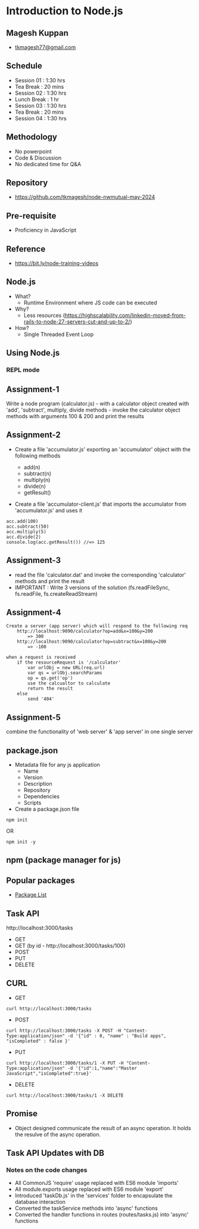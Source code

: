 # Introduction to Node.js

## Magesh Kuppan
- tkmagesh77@gmail.com

## Schedule
- Session 01    : 1:30 hrs
- Tea Break     : 20 mins
- Session 02    : 1:30 hrs
- Lunch Break   : 1 hr
- Session 03    : 1:30 hrs
- Tea Break     : 20 mins
- Session 04    : 1:30 hrs

## Methodology
- No powerpoint
- Code & Discussion
- No dedicated time for Q&A

## Repository
- https://github.com/tkmagesh/node-nwmutual-may-2024

## Pre-requisite 
- Proficiency in JavaScript

## Reference
- https://bit.ly/node-training-videos

## Node.js
- What?
    - Runtime Environment where JS code can be executed
- Why?
    - Less resources (https://highscalability.com/linkedin-moved-from-rails-to-node-27-servers-cut-and-up-to-2/)
- How?
    - Single Threaded Event Loop

## Using Node.js

### REPL mode

## Assignment-1
Write a node program (calculator.js)
    - with a calculator object created with 'add', 'subtract', multiply, divide methods
    - invoke the calculator object methods with arguments 100 & 200 and print the results

## Assignment-2
- Create a file 'accumulator.js' exporting an 'accumulator' object with the following methods
    - add(n)
    - subtract(n)
    - multiply(n)
    - divide(n)
    - getResult()

- Create a file 'accumulator-client.js' that imports the accumulator from 'accumulator.js' and uses it
```
acc.add(100)
acc.subtract(50)
acc.multiply(5)
acc.divide(2)
console.log(acc.getResult()) //=> 125
```

## Assignment-3
- read the file 'calculator.dat' and invoke the corresponding 'calculator' methods and print the result
- IMPORTANT : Write 3 versions of the solution (fs.readFileSync, fs.readFile, fs.createReadStream)

## Assignment-4
```
Create a server (app server) which will respond to the following req
    http://localhost:9090/calculator?op=add&x=100&y=200
        => 300
    http://localhost:9090/calculator?op=subtract&x=100&y=200
        => -100

when a request is received
    if the resourceRequest is '/calculator'
        var urlObj = new URL(req.url)
        var qs = urlObj.searchParams
        op = qs.get('op')
        use the calcualtor to calculate
        return the result
    else
        send '404'

```

## Assignment-5
combine the functionality of 'web server' & 'app server' in one single server

## package.json
- Metadata file for any js application
    - Name
    - Version
    - Description
    - Repository
    - Dependencies
    - Scripts
- Create a package.json file
```
npm init
```
OR
```
npm init -y
```

## npm (package manager for js)

## Popular packages
- [Package List](https://github.com/sindresorhus/awesome-nodejs)

## Task API
http://localhost:3000/tasks
- GET
- GET (by id - http://localhost:3000/tasks/100)
- POST
- PUT
- DELETE

## CURL
- GET
```
curl http://localhost:3000/tasks
```
- POST
```
curl http://localhost:3000/tasks -X POST -H "Content-Type:application/json" -d '{"id" : 0, "name" : "Build apps", "isCompleted" : false }'
```
- PUT
```
curl http://localhost:3000/tasks/1 -X PUT -H "Content-Type:application/json" -d '{"id":1,"name":"Master JavaScript","isCompleted":true}'
```
- DELETE
```
curl http://localhost:3000/tasks/1 -X DELETE
```

## Promise
- Object designed communicate the result of an async operation. It holds the resulve of the async operation.

## Task API Updates with DB
### Notes on the code changes
- All CommonJS 'require' usage replaced with ES6 module 'imports'
- All module.exports usage replaced with ES6 module 'export'
- Introduced 'taskDb.js' in the 'services' folder to encapsulate the database interaction
- Converted the taskService methods into 'async' functions 
- Converted the handler functions in routes (routes/tasks.js) into 'async' functions
